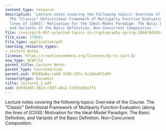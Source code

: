```yaml
---
content_type: resource
description: 'Lecture notes covering the following topics: Overview of the Course.
  The "Classic" Definitional Framework of Multiparty Function Evaluation (along the
  lines of [C00]): Motivation for the Ideal-Model Paradigm. The Basic Definition,
  and Variants of the Basic Definition. Non-Concurrent Composition.'
file: /courses/6-897-selected-topics-in-cryptography-spring-2004/0dfd54053823c507a9a117d910d31ff5_lecture1_2.pdf
file_size: 179261
file_type: application/pdf
learning_resource_types:
- Lecture Notes
license: https://creativecommons.org/licenses/by-nc-sa/4.0/
ocw_type: OCWFile
parent_title: Lecture Notes
parent_type: CourseSection
parent_uid: 85685e0a-ca08-3206-297c-5c104a971d9f
resourcetype: Document
title: lecture1_2.pdf
uid: 0dfd5405-3823-c507-a9a1-17d910d31ff5
---
```

Lecture notes covering the following topics: Overview of the Course. The "Classic" Definitional Framework of Multiparty Function Evaluation (along the lines of [C00]): Motivation for the Ideal-Model Paradigm. The Basic Definition, and Variants of the Basic Definition. Non-Concurrent Composition.